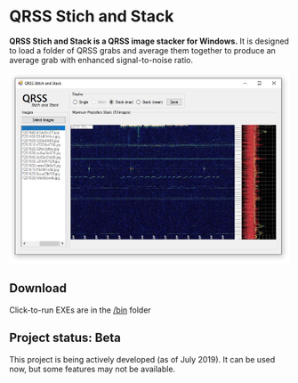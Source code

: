 # QRSS Stich and Stack

**QRSS Stich and Stack is a QRSS image stacker for Windows.** It is designed to load a folder of QRSS grabs and average them together to produce an average grab with enhanced signal-to-noise ratio.

![](/src/QRSS-Stitch-and-Stack/screenshot.jpg)

## Download

Click-to-run EXEs are in the [/bin](/bin) folder

## Project status: Beta

This project is being actively developed (as of July 2019). It can be used now, but some features may not be available. 